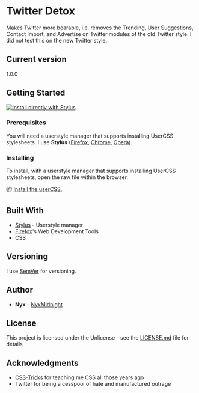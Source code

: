 # Twitter Detox

Makes Twitter more bearable, i.e. removes the Trending, User Suggestions, Contact Import, and Advertise on Twitter modules of the old Twitter style. I did not test this on the new Twitter style.

## Current version

1.0.0

## Getting Started

[![Install directly with Stylus](https://img.shields.io/badge/Install%20directly%20with-Stylus-00adad.svg)](MY.USER.CSS)

### Prerequisites

You will need a userstyle manager that supports installing UserCSS stylesheets. I use **Stylus** ([Firefox](https://addons.mozilla.org/en-US/firefox/addon/styl-us/), [Chrome](https://chrome.google.com/webstore/detail/stylus/clngdbkpkpeebahjckkjfobafhncgmne), [Opera](https://addons.opera.com/en-gb/extensions/details/stylus/)).

### Installing

To install, with a userstyle manager that supports installing UserCSS stylesheets, open the raw file within the browser.

:package: [Install the userCSS.]()

## Built With

* [Stylus](https://github.com/openstyles/stylus) - Userstyle manager
* [Firefox](https://firefox.xom/)'s Web Development Tools
* CSS

## Versioning

I use [SemVer](http://semver.org/) for versioning.

## Author

* **Nyx** - [NyxMidnight](https://github.com/nyxmidnight)

## License

This project is licensed under the Unlicense - see the [LICENSE.md](LICENSE.md) file for details

## Acknowledgments

* [CSS-Tricks](https://css-tricks.com) for teaching me CSS all those years ago
* Twitter for being a cesspool of hate and manufactured outrage
